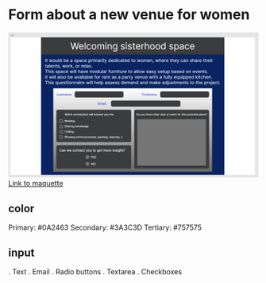 # Form about a new venue for women

![maquette](image.png)
[Link to maquette](https://lun-eu.icons8.com/d/Bj6nWlFC8kineeuF93j6hQ?page=Bz6nWlFC8kineeuF93j6hQ&vp=-233,-504,1605,1002)

## color

Primary: #0A2463
Secondary: #3A3C3D
Tertiary: #757575

## input

. Text
. Email
. Radio buttons
. Textarea
. Checkboxes
